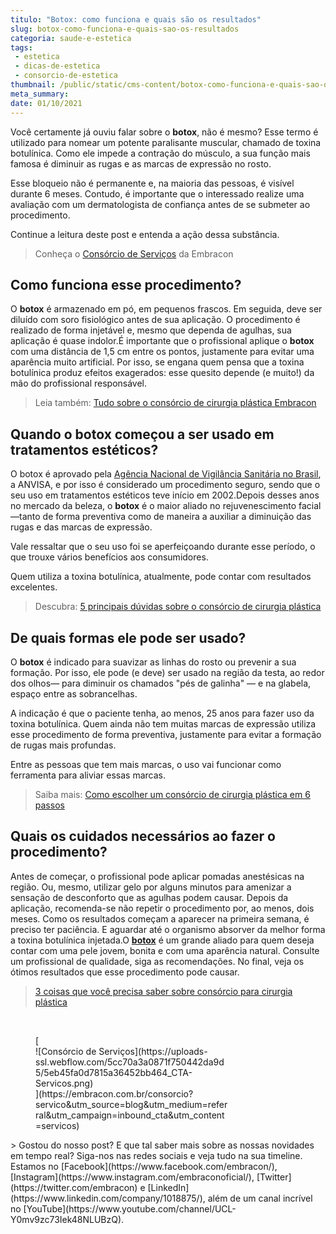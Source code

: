 ```yaml
---
titulo: "Botox: como funciona e quais são os resultados"
slug: botox-como-funciona-e-quais-sao-os-resultados
categoria: saude-e-estetica
tags:
 - estetica
 - dicas-de-estetica
 - consorcio-de-estetica
thumbnail: /public/static/cms-content/botox-como-funciona-e-quais-sao-os-resultados.jpeg
meta_summary: 
date: 01/10/2021
---
```

Você certamente já ouviu falar sobre o **botox**, não é mesmo? Esse termo é utilizado para nomear um potente paralisante muscular, chamado de toxina botulínica. Como ele impede a contração do músculo, a sua função mais famosa é diminuir as rugas e as marcas de expressão no rosto.

Esse bloqueio não é permanente e, na maioria das pessoas, é visível durante 6 meses. Contudo, é importante que o interessado realize uma avaliação com um dermatologista de confiança antes de se submeter ao procedimento.

Continue a leitura deste post e entenda a ação dessa substância.

> Conheça o [Consórcio de Serviços](https://www.embracon.com.br/consorcio-servicos) da Embracon

Como funciona esse procedimento?
--------------------------------

O **botox** é armazenado em pó, em pequenos frascos. Em seguida, deve ser diluído com soro fisiológico antes de sua aplicação. O procedimento é realizado de forma injetável e, mesmo que dependa de agulhas, sua aplicação é quase indolor.É importante que o profissional aplique o **botox** com uma distância de 1,5 cm entre os pontos, justamente para evitar uma aparência muito artificial. Por isso, se engana quem pensa que a toxina botulínica produz efeitos exagerados: esse quesito depende (e muito!) da mão do profissional responsável.

> Leia também: [Tudo sobre o consórcio de cirurgia plástica Embracon](https://www.embracon.com.br/blog/tudo-sobre-o-consorcio-de-cirurgia-plastica-embracon)

Quando o botox começou a ser usado em tratamentos estéticos?
------------------------------------------------------------

O botox é aprovado pela [Agência Nacional de Vigilância Sanitária no Brasil](https://www.smerp.com.br/anvisa/?ac=prodDetail&anvisaId=101470045), a ANVISA, e por isso é considerado um procedimento seguro, sendo que o seu uso em tratamentos estéticos teve início em 2002.Depois desses anos no mercado da beleza, o **botox** é o maior aliado no rejuvenescimento facial—tanto de forma preventiva como de maneira a auxiliar a diminuição das rugas e das marcas de expressão.

Vale ressaltar que o seu uso foi se aperfeiçoando durante esse período, o que trouxe vários benefícios aos consumidores.

Quem utiliza a toxina botulínica, atualmente, pode contar com resultados excelentes.

> Descubra: [5 principais dúvidas sobre o consórcio de cirurgia plástica](https://www.embracon.com.br/blog/5-duvidas-sobre-o-consorcio-de-cirurgia)

De quais formas ele pode ser usado?
-----------------------------------

O **botox** é indicado para suavizar as linhas do rosto ou prevenir a sua formação. Por isso, ele pode (e deve) ser usado na região da testa, ao redor dos olhos— para diminuir os chamados "pés de galinha" — e na glabela, espaço entre as sobrancelhas.

A indicação é que o paciente tenha, ao menos, 25 anos para fazer uso da toxina botulínica. Quem ainda não tem muitas marcas de expressão utiliza esse procedimento de forma preventiva, justamente para evitar a formação de rugas mais profundas.

Entre as pessoas que tem mais marcas, o uso vai funcionar como ferramenta para aliviar essas marcas.

> Saiba mais: [Como escolher um consórcio de cirurgia plástica em 6 passos](https://www.embracon.com.br/blog/como-escolher-um-consorcio-de-cirurgia-plastica-em-6-passos)

Quais os cuidados necessários ao fazer o procedimento?
------------------------------------------------------

Antes de começar, o profissional pode aplicar pomadas anestésicas na região. Ou, mesmo, utilizar gelo por alguns minutos para amenizar a sensação de desconforto que as agulhas podem causar. Depois da aplicação, recomenda-se não repetir o procedimento por, ao menos, dois meses. Como os resultados começam a aparecer na primeira semana, é preciso ter paciência. E aguardar até o organismo absorver da melhor forma a toxina botulínica injetada.O [**botox**](https://www.embracon.com.br/blog/o-que-eu-preciso-saber-sobre-o-uso-do-botox-para-correcao-de-sorriso) é um grande aliado para quem deseja contar com uma pele jovem, bonita e com uma aparência natural. Consulte um profissional de qualidade, siga as recomendações. No final, veja os ótimos resultados que esse procedimento pode causar.

> [3 coisas que você precisa saber sobre consórcio para cirurgia plástica](https://www.embracon.com.br/blog/3-coisas-que-voce-precisa-saber-sobre-o-consorcio-para-cirurgia-plastica)

‍

<figure class="w-richtext-figure-type-image w-richtext-align-center" style="max-width:310px">[<div>![Consórcio de Serviços](https://uploads-ssl.webflow.com/5cc70a3a0871f750442da9d5/5eb45fa0d7815a36452bb464_CTA-Servicos.png)</div>](https://embracon.com.br/consorcio?servico&utm_source=blog&utm_medium=referral&utm_campaign=inbound_cta&utm_content=servicos)</figure>> Gostou do nosso post? E que tal saber mais sobre as nossas novidades em tempo real? Siga-nos nas redes sociais e veja tudo na sua timeline. Estamos no [Facebook](https://www.facebook.com/embracon/), [Instagram](https://www.instagram.com/embraconoficial/), [Twitter](https://twitter.com/embracon) e [LinkedIn](https://www.linkedin.com/company/1018875/), além de um canal incrível no [YouTube](https://www.youtube.com/channel/UCL-Y0mv9zc73Iek48NLUBzQ).
